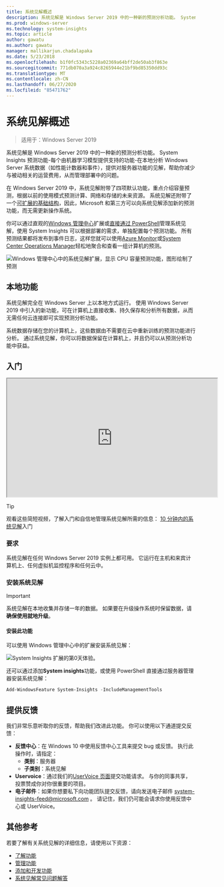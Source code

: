 ```yaml
---
title: 系统见解概述
description: 系统见解是 Windows Server 2019 中的一种新的预测分析功能。 System Insights 预测功能-每个由机器学习模型提供支持的功能-在本地分析 Windows Server 系统数据（如性能计数器和事件），提供对服务器功能的见解，帮助你减少与被动相关的运营费用，从而管理部署中的问题。
ms.prod: windows-server
ms.technology: system-insights
ms.topic: article
author: gawatu
ms.author: gawatu
manager: mallikarjun.chadalapaka
ms.date: 5/23/2018
ms.openlocfilehash: b1f0fc5343c5228a02369a64bff2de50ab3f863e
ms.sourcegitcommit: 771db070a3a924c8265944e21bf9bd85350dd93c
ms.translationtype: MT
ms.contentlocale: zh-CN
ms.lasthandoff: 06/27/2020
ms.locfileid: "85471762"
---
```

# <a name="system-insights-overview"></a>系统见解概述

>适用于：Windows Server 2019

系统见解是 Windows Server 2019 中的一种新的预测分析功能。 System Insights 预测功能-每个由机器学习模型提供支持的功能-在本地分析 Windows Server 系统数据（如性能计数器和事件），提供对服务器功能的见解，帮助你减少与被动相关的运营费用，从而管理部署中的问题。

在 Windows Server 2019 中，系统见解附带了四项默认功能，重点介绍容量预测，根据以前的使用模式预测计算、网络和存储的未来资源。 系统见解还附带了一个[可扩展的基础结构](adding-and-developing-capabilities.md)，因此，Microsoft 和第三方可以向系统见解添加新的预测功能，而无需更新操作系统。

你可以通过直观的[Windows 管理中心](https://docs.microsoft.com/windows-server/manage/windows-admin-center/overview)扩展或[直接通过 PowerShell](https://aka.ms/SystemInsightsPowerShell)管理系统见解，使用 System Insights 可以根据部署的需求，单独配置每个预测功能。 所有预测结果都将发布到事件日志，这样您就可以使用[Azure Monitor](https://azure.microsoft.com/services/monitor/)或[System Center Operations Manager](https://docs.microsoft.com/system-center/scom/welcome?view=sc-om-1807)轻松地聚合和查看一组计算机的预测。

![Windows 管理中心中的系统见解扩展，显示 CPU 容量预测功能，图形绘制了预测](media/cpu-forecast-2.png)

## <a name="local-functionality"></a>本地功能
系统见解完全在 Windows Server 上以本地方式运行。 使用 Windows Server 2019 中引入的新功能，可在计算机上直接收集、持久保存和分析所有数据，从而无需任何云连接即可实现预测分析功能。

系统数据存储在您的计算机上，这些数据由不需要在云中重新训练的预测功能进行分析。 通过系统见解，你可以将数据保留在计算机上，并且仍可以从预测分析功能中获益。

## <a name="get-started"></a>入门

<iframe src=https://www.youtube-nocookie.com/embed/AJxQkx5WSaA width=560 height=315 allowfullscreen></iframe>

>[!TIP]
>观看这些简短视频，了解入门和自信地管理系统见解所需的信息： [10 分钟内的系统见解](https://blogs.technet.microsoft.com/filecab/2018/07/24/getting-started-with-system-insights-in-10-minutes/)入门

### <a name="requirements"></a>要求
系统见解在任何 Windows Server 2019 实例上都可用。 它运行在主机和来宾计算机上、任何虚拟机监控程序和任何云中。

### <a name="install-system-insights"></a>安装系统见解
>[!IMPORTANT]
>系统见解在本地收集并存储一年的数据。 如果要在升级操作系统时保留数据，请**确保使用就地升级**。

#### <a name="install-the-feature"></a>安装此功能
可以使用 Windows 管理中心中的扩展安装系统见解：

![System Insights 扩展的第0天体验。](media/day-0-2.png)

还可以通过添加**System insights**功能，或使用 PowerShell 直接通过服务器管理器安装系统见解：

```PowerShell
Add-WindowsFeature System-Insights -IncludeManagementTools
```

## <a name="provide-feedback"></a>提供反馈
我们非常乐意听取你的反馈，帮助我们改进此功能。 你可以使用以下通道提交反馈：
- **反馈中心**：在 Windows 10 中使用反馈中心工具来提交 bug 或反馈。 执行此操作时，请指定：
    - **类别**：服务器
    - **子类别**：系统见解
- **Uservoice**：通过我们的[UserVoice 页面](https://windowsserver.uservoice.com/forums/295071-management-tools)提交功能请求。 与你的同事共享，投票赞成你对你很重要的项目。
- **电子邮件**：如果你想要私下向功能团队提交反馈，请向发送电子邮件 system-insights-feed@microsoft.com 。 请记住，我们仍可能会请求你使用反馈中心或 UserVoice。

## <a name="additional-references"></a>其他参考
若要了解有关系统见解的详细信息，请使用以下资源：

- [了解功能](understanding-capabilities.md)
- [管理功能](managing-capabilities.md)
- [添加和开发功能](adding-and-developing-capabilities.md)
- [系统见解常见问题解答](faq.md)